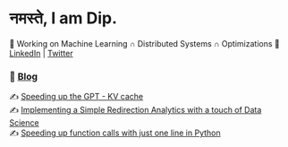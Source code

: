 # नमस्ते, I am Dip.


🤖 Working on Machine Learning  $∩$ Distributed Systems $∩$ Optimizations
🤍 [LinkedIn](https://www.linkedin.com/in/dipkumar-p-patel/) | [Twitter](https://twitter.com/immortal_0698)


### 📰 [Blog](https://immortal3.github.io/) 

✍ [Speeding up the GPT - KV cache](https://immortal3.github.io/becoming-the-unbeatable/posts/gpt-kvcache/)  
✍ [Implementing a Simple Redirection Analytics with a touch of Data Science](https://hackeregg.github.io/2020/06/03/Implementing-a-Simple-Redirection-Analytics.html)  
✍ [Speeding up function calls with just one line in Python](https://hackeregg.github.io/2020/06/03/Speeding-up-function-calls-with-just-one-line-in-Python.html)




